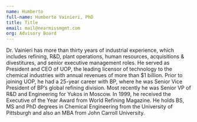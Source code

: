 ```yaml
---
name: Humberto
full-name: Humberto Vainieri, PhD
title: Title
email: mail@nearmissmgmt.com
org: Advisory Board
---
```

  
Dr. Vainieri has more than thirty years of industrial experience, which includes refining, R&D, plant operations, human resources, acquisitions & divestitures, and senior executive management roles. He served as President and CEO of UOP, the leading licensor of technology to the chemical industries with annual revenues of more than $1 billion. Prior to joining UOP, he had a 25-year career with BP, where he was Senior Vice President of BP’s global refining division. Most recently he was Senior VP of R&D and Engineering for Yukos in Moscow. In 1999, he received the Executive of the Year Award from World Refining Magazine. He holds BS, MS and PhD degrees in Chemical Engineering from the University of Pittsburgh and also an MBA from John Carroll University. 
